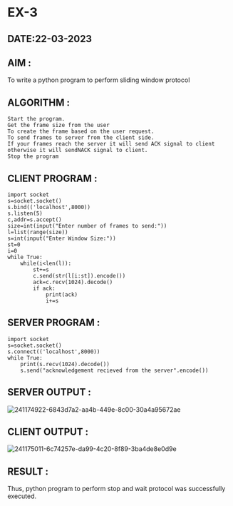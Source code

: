 # EX-3
## DATE:22-03-2023
## AIM :

To write a python program to perform sliding window protocol
## ALGORITHM :

    Start the program.
    Get the frame size from the user
    To create the frame based on the user request.
    To send frames to server from the client side.
    If your frames reach the server it will send ACK signal to client otherwise it will sendNACK signal to client.
    Stop the program
## CLIENT PROGRAM :
```
import socket
s=socket.socket()
s.bind(('localhost',8000))
s.listen(5)
c,addr=s.accept()
size=int(input("Enter number of frames to send:"))
l=list(range(size))
s=int(input("Enter Window Size:"))
st=0
i=0
while True:
	while(i<len(l)):
		st+=s
		c.send(str(l[i:st]).encode())
		ack=c.recv(1024).decode()
		if ack:
			print(ack)
			i+=s
```
## SERVER PROGRAM :
```
import socket
s=socket.socket()
s.connect(('localhost',8000))
while True:
	print(s.recv(1024).decode())
	s.send("acknowledgement recieved from the server".encode())
```
## SERVER OUTPUT :
![241174922-6843d7a2-aa4b-449e-8c00-30a4a95672ae](https://github.com/Amruthavarshnibs/EX-3/assets/119103704/7b5ab011-4ed7-4ee6-90de-13593158d8ac)
## CLIENT OUTPUT :
![241175011-6c74257e-da99-4c20-8f89-3ba4de8e0d9e](https://github.com/Amruthavarshnibs/EX-3/assets/119103704/9033303f-e54f-4047-a7b8-aa45cc43ee9b)
## RESULT :

Thus, python program to perform stop and wait protocol was successfully executed.
